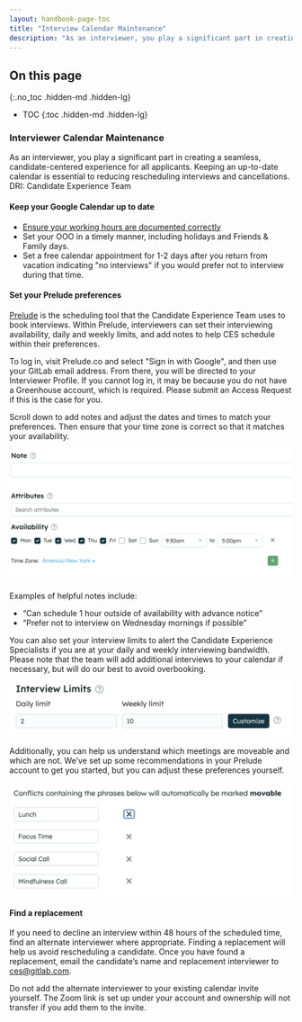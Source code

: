 ```yaml
---
layout: handbook-page-toc
title: "Interview Calendar Maintenance"
description: "As an interviewer, you play a significant part in creating a seamless, candidate-centered experience for all applicants. Keeping an up-to-date calendar is essential to reducing rescheduling interviews and cancellations."
---
```


## On this page
{:.no_toc .hidden-md .hidden-lg}

- TOC
{:toc .hidden-md .hidden-lg}

### Interviewer Calendar Maintenance

As an interviewer, you play a significant part in creating a seamless, candidate-centered experience for all applicants. Keeping an up-to-date calendar is essential to reducing rescheduling interviews and cancellations.
DRI: Candidate Experience Team


#### Keep your Google Calendar up to date
  - [Ensure your working hours are documented correctly](https://support.google.com/calendar/answer/7638168?hl=en&co=GENIE.Platform%3DDesktop)
  - Set your OOO in a timely manner, including holidays and Friends & Family days. 
  - Set a free calendar appointment for 1-2 days after you return from vacation indicating "no interviews" if you would prefer not to interview during that time.


#### Set your Prelude preferences
[Prelude](/handbook/hiring/prelude/) is the scheduling tool that the Candidate Experience Team uses to book interviews. Within Prelude, interviewers can set their interviewing availability, daily and weekly limits, and add notes to help CES schedule within their preferences. 

To log in, visit Prelude.co and select "Sign in with Google", and then use your GitLab email address. From there, you will be directed to your Interviewer Profile. If you cannot log in, it may be because you do not have a Greenhouse account, which is required. Please submit an Access Request if this is the case for you.

Scroll down to add notes and adjust the dates and times to match your preferences. Then ensure that your time zone is correct so that it matches your availability. 

![availability-request-form-image](./Availability.png)


Examples of helpful notes include: 
 - “Can schedule 1 hour outside of availability with advance notice”
 - “Prefer not to interview on Wednesday mornings if possible”


You can also set your interview limits to alert the Candidate Experience Specialists if you are at your daily and weekly interviewing bandwidth. Please note that the team will add additional interviews to your calendar if necessary, but will do our best to avoid overbooking.  

![daily-and-weekly-limits-screenshot](./Limits.png)


Additionally, you can help us understand which meetings are moveable and which are not. We’ve set up some recommendations in your Prelude account to get you started, but you can adjust these preferences yourself. 

![availability-request-form-image](./Conflicts.png)


#### Find a replacement
If you need to decline an interview within 48 hours of the scheduled time, find an alternate interviewer where appropriate. Finding a replacement will help us avoid rescheduling a candidate. Once you have found a replacement, email the candidate’s name and replacement interviewer to ces@gitlab.com.

Do not add the alternate interviewer to your existing calendar invite yourself. The Zoom link is set up under your account and ownership will not transfer if you add them to the invite. 
